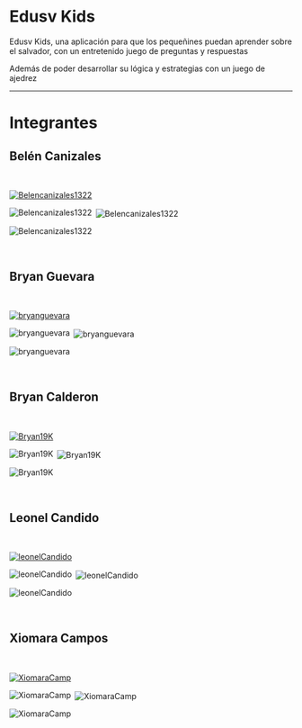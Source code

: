 <h1>Edusv Kids</h1>
<p>Edusv Kids, una aplicación para que los pequeñines puedan aprender sobre el salvador, con un entretenido juego de preguntas y respuestas

Además de poder desarrollar su lógica y estrategias con un juego de ajedrez</p>
<hr>
<h1>Integrantes</h1>

<h2>Belén Canizales</h2>
<br>
<p align="left"> <a href="https://github.com/ryo-ma/github-profile-trophy"><img src="https://github-profile-trophy.vercel.app/?username=Belencanizales1322" alt="Belencanizales1322" /></a> </p>
<p><img align="left" src="https://github-readme-stats.vercel.app/api/top-langs?username=Belencanizales1322&show_icons=true&locale=en&layout=compact" alt="Belencanizales1322" /></p>
<p>&nbsp;<img align="center" src="https://github-readme-stats.vercel.app/api?username=Belencanizales1322&show_icons=true&locale=en" alt="Belencanizales1322" /></p>
<p><img align="center" src="https://github-readme-streak-stats.herokuapp.com/?user=Belencanizales1322&" alt="Belencanizales1322" /></p>
<br>
<h2>Bryan Guevara</h2>
<br>
<p align="left"> <a href="https://github.com/ryo-ma/github-profile-trophy"><img src="https://github-profile-trophy.vercel.app/?username=bryanguevara" alt="bryanguevara" /></a> </p>
<p><img align="left" src="https://github-readme-stats.vercel.app/api/top-langs?username=bryanguevara&show_icons=true&locale=en&layout=compact" alt="bryanguevara" /></p>
<p>&nbsp;<img align="center" src="https://github-readme-stats.vercel.app/api?username=bryanguevara&show_icons=true&locale=en" alt="bryanguevara" /></p>
<p><img align="center" src="https://github-readme-streak-stats.herokuapp.com/?user=bryanguevara&" alt="bryanguevara" /></p>
<br>
<h2>Bryan Calderon</h2>
<br>
<p align="left"> <a href="https://github.com/ryo-ma/github-profile-trophy"><img src="https://github-profile-trophy.vercel.app/?username=Bryan19K" alt="Bryan19K" /></a> </p>
<p><img align="left" src="https://github-readme-stats.vercel.app/api/top-langs?username=Bryan19K&show_icons=true&locale=en&layout=compact" alt="Bryan19K" /></p>
<p>&nbsp;<img align="center" src="https://github-readme-stats.vercel.app/api?username=Bryan19K&show_icons=true&locale=en" alt="Bryan19K" /></p>
<p><img align="center" src="https://github-readme-streak-stats.herokuapp.com/?user=Bryan19K&" alt="Bryan19K" /></p>
<br>
<h2>Leonel Candido</h2>
<br>
<p align="left"> <a href="https://github.com/ryo-ma/github-profile-trophy"><img src="https://github-profile-trophy.vercel.app/?username=leonelCandido" alt="leonelCandido" /></a> </p>
<p><img align="left" src="https://github-readme-stats.vercel.app/api/top-langs?username=leonelCandido&show_icons=true&locale=en&layout=compact" alt="leonelCandido" /></p>
<p>&nbsp;<img align="center" src="https://github-readme-stats.vercel.app/api?username=leonelCandido&show_icons=true&locale=en" alt="leonelCandido" /></p>
<p><img align="center" src="https://github-readme-streak-stats.herokuapp.com/?user=leonelCandido&" alt="leonelCandido" /></p>
<br>
<h2>Xiomara Campos</h2>
<br>
<p align="left"> <a href="https://github.com/ryo-ma/github-profile-trophy"><img src="https://github-profile-trophy.vercel.app/?username=XiomaraCamp" alt="XiomaraCamp" /></a> </p>
<p><img align="left" src="https://github-readme-stats.vercel.app/api/top-langs?username=XiomaraCamp&show_icons=true&locale=en&layout=compact" alt="XiomaraCamp" /></p>
<p>&nbsp;<img align="center" src="https://github-readme-stats.vercel.app/api?username=XiomaraCamp&show_icons=true&locale=en" alt="XiomaraCamp" /></p>
<p><img align="center" src="https://github-readme-streak-stats.herokuapp.com/?user=XiomaraCamp&" alt="XiomaraCamp" /></p>
<br>
